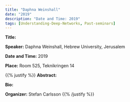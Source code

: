 ```yaml
---
title: "Daphna Weinshall"
date: "2019"
description: "Date and Time: 2019"
tags: [Understanding-Deep-Networks, Past-seminars]
---
```


**Title:** 

**Speaker:** Daphna Weinshall, Hebrew University, Jerusalem

**Date and Time:** 2019

**Place:** Room 525, Teknikringen 14

{{% justify %}}
**Abstract:** 

**Bio:** 

**Organizer:** Stefan Carlsson
{{% /justify %}}
